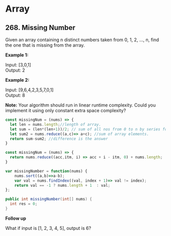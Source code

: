 # Array

## 268. Missing Number

Given an array containing n distinct numbers taken from 0, 1, 2, ..., n, find the one that is missing from the array.

**Example 1:**

<Codeblock>
<p>
Input: [3,0,1]<br>
Output: 2<br>
</p>
</Codeblock>

**Example 2:**

<Codeblock>
<p>
Input: [9,6,4,2,3,5,7,0,1]<br>
Output: 8<br>
</p>
</Codeblock>

**Note:**
Your algorithm should run in linear runtime complexity. Could you implement it using only constant extra space complexity?


```js
const missingNum = (nums) => {
  let len = nums.length;//length of array.
  let sum = (len*(len+1))/2; // sum of all nos from 0 to n by series formula (Gaussian sum)
  let sum2 = nums.reduce((a,c)=> a+c); //sum of array elements.
  return sum-sum2; //difference is the answer
}

const missingNum = (nums) => {
  return nums.reduce((acc,itm, i) => acc + i - itm, 0) + nums.length;
}

var missingNumber = function(nums) {
    nums.sort((a,b)=>a-b);
    var val = nums.findIndex((val, index + 1)=> val != index);
    return val == -1 ? nums.length + 1  : val;
};

```

```java
public int missingNumber(int[] nums) {
  int res = 0;
}
```

**Follow up**

What if input is [1, 2, 3, 4, 5], output is 6?